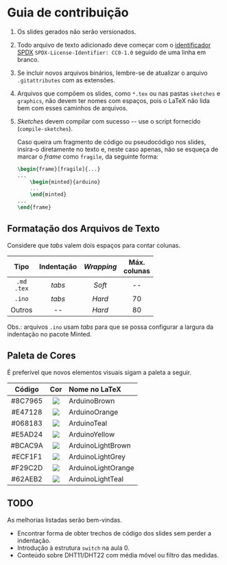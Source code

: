 <!-- SPDX-License-Identifier: CC0-1.0 -->

# Guia de contribuição

1. Os slides gerados não serão versionados.
1. Todo arquivo de texto adicionado deve começar com o [identificador SPDX](https://spdx.dev/ids) `SPDX-License-Identifier: CC0-1.0` seguido de uma linha em branco.
1. Se incluir novos arquivos binários, lembre-se de atualizar o arquivo `.gitattributes` com as extensões.
1. Arquivos que compõem os slides, como `*.tex` ou nas pastas `sketches` e `graphics`, não devem ter nomes com espaços, pois o LaTeX não lida bem com esses caminhos de arquivos.
1. *Sketches* devem compilar com sucesso -- use o script fornecido (`compile-sketches`).

	Caso queira um fragmento de código ou pseudocódigo nos slides, insira-o diretamente no texto e, neste caso apenas, não se esqueça de marcar o *frame* como `fragile`, da seguinte forma:

	```latex
	\begin{frame}[fragile]{...}
	...
		\begin{minted}{arduino}
		...
		\end{minted}
	...
	\end{frame}
	```

## Formatação dos Arquivos de Texto

Considere que *tabs* valem dois espaços para contar colunas.

|Tipo           |Indentação|*Wrapping*|Máx.<br>colunas|
|:-------------:|:--------:|:--------:|:-------------:|
|`.md`<br>`.tex`|*tabs*    |*Soft*    |--             |
|`.ino`         |*tabs*    |*Hard*    |70             |
|Outros         |--        |*Hard*    |80             |

Obs.: arquivos `.ino` usam *tabs* para que se possa configurar a largura da indentação no pacote Minted.

## Paleta de Cores

É preferível que novos elementos visuais sigam a paleta a seguir.

|Código |Cor                                               |Nome no LaTeX     |
|:-----:|:------------------------------------------------:|:-----------------|
|#8C7965|![ ](https://via.placeholder.com/15/8C7965?text=+)|ArduinoBrown      |
|#E47128|![ ](https://via.placeholder.com/15/E47128?text=+)|ArduinoOrange     |
|#068183|![ ](https://via.placeholder.com/15/068183?text=+)|ArduinoTeal       |
|#E5AD24|![ ](https://via.placeholder.com/15/E5AD24?text=+)|ArduinoYellow     |
|#BCAC9A|![ ](https://via.placeholder.com/15/BCAC9A?text=+)|ArduinoLightBrown |
|#ECF1F1|![ ](https://via.placeholder.com/15/ECF1F1?text=+)|ArduinoLightGrey  |
|#F29C2D|![ ](https://via.placeholder.com/15/F29C2D?text=+)|ArduinoLightOrange|
|#62AEB2|![ ](https://via.placeholder.com/15/62AEB2?text=+)|ArduinoLightTeal  |

## TODO

As melhorias listadas serão bem-vindas.

- Encontrar forma de obter trechos de código dos slides sem perder a indentação.
- Introdução à estrutura `switch` na aula 0.
- Conteúdo sobre DHT11/DHT22 com média móvel ou filtro das medidas.
